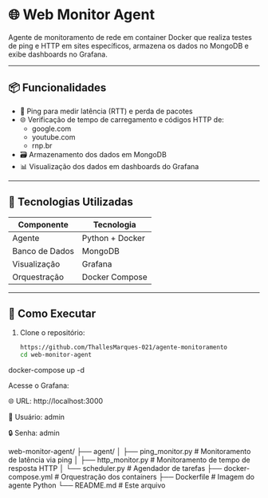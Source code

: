 # 🌐 Web Monitor Agent

Agente de monitoramento de rede em container Docker que realiza testes de ping e HTTP em sites específicos, armazena os dados no MongoDB e exibe dashboards no Grafana.

---

## 📦 Funcionalidades

- 🔁 Ping para medir latência (RTT) e perda de pacotes
- 🌐 Verificação de tempo de carregamento e códigos HTTP de:
  - google.com
  - youtube.com
  - rnp.br
- 🗃️ Armazenamento dos dados em MongoDB
- 📊 Visualização dos dados em dashboards do Grafana

---

## 🧰 Tecnologias Utilizadas

| Componente       | Tecnologia         |
|------------------|--------------------|
| Agente           | Python + Docker    |
| Banco de Dados   | MongoDB            |
| Visualização     | Grafana            |
| Orquestração     | Docker Compose     |

---

## 🚀 Como Executar

1. Clone o repositório:
   ```bash
   https://github.com/ThallesMarques-021/agente-monitoramento
   cd web-monitor-agent
  docker-compose up -d

Acesse o Grafana:

🌐 URL: http://localhost:3000

👤 Usuário: admin

🔒 Senha: admin


web-monitor-agent/
├── agent/
│   ├── ping_monitor.py         # Monitoramento de latência via ping
│   ├── http_monitor.py         # Monitoramento de tempo de resposta HTTP
│   └── scheduler.py            # Agendador de tarefas
├── docker-compose.yml          # Orquestração dos containers
├── Dockerfile                  # Imagem do agente Python
└── README.md                   # Este arquivo



